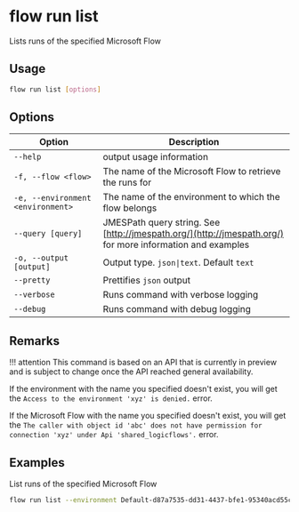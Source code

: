 # flow run list

Lists runs of the specified Microsoft Flow

## Usage

```sh
flow run list [options]
```

## Options

Option|Description
------|-----------
`--help`|output usage information
`-f, --flow <flow>`|The name of the Microsoft Flow to retrieve the runs for
`-e, --environment <environment>`|The name of the environment to which the flow belongs
`--query [query]`|JMESPath query string. See [http://jmespath.org/](http://jmespath.org/) for more information and examples
`-o, --output [output]`|Output type. `json\|text`. Default `text`
`--pretty`|Prettifies `json` output
`--verbose`|Runs command with verbose logging
`--debug`|Runs command with debug logging

## Remarks

!!! attention
    This command is based on an API that is currently in preview and is subject to change once the API reached general availability.

If the environment with the name you specified doesn't exist, you will get the `Access to the environment 'xyz' is denied.` error.

If the Microsoft Flow with the name you specified doesn't exist, you will get the `The caller with object id 'abc' does not have permission for connection 'xyz' under Api 'shared_logicflows'.` error.

## Examples

List runs of the specified Microsoft Flow

```sh
flow run list --environment Default-d87a7535-dd31-4437-bfe1-95340acd55c5 --flow 5923cb07-ce1a-4a5c-ab81-257ce820109a
```